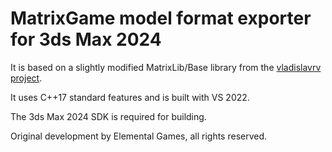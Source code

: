 # MatrixGame model format exporter for 3ds Max 2024

It is based on a slightly modified MatrixLib/Base library from the [vladislavrv project](https://github.com/vladislavrv/MatrixGame/).

It uses C++17 standard features and is built with VS 2022.

The 3ds Max 2024 SDK is required for building.

Original development by Elemental Games, all rights reserved.

